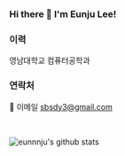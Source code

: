 ### Hi there 👋 I'm Eunju Lee!

### 이력
영남대학교 컴퓨터공학과
<br>

### 연락처
📧 이메일 sbsdy3@gmail.com

<br>

![eunnnju's github stats](https://github-readme-stats.vercel.app/api?username=eunnnju&show_icons=true)



<!--
**eunnnju/eunnnju** is a ✨ _special_ ✨ repository because its `README.md` (this file) appears on your GitHub profile.

Here are some ideas to get you started:

- 🔭 I’m currently working on ...
- 🌱 I’m currently learning ...
- 👯 I’m looking to collaborate on ...
- 🤔 I’m looking for help with ...
- 💬 Ask me about ...
- 📫 How to reach me: ...
- 😄 Pronouns: ...
- ⚡ Fun fact: ...
-->

